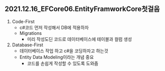 ## 2021.12.16_EFCore06.EntityFramworkCore첫걸음

1. Code-First
   - c#코드 먼저 작성해서 DB에 적용하자
   - Migrations
     - 미리 작성도딘 코드로 데이터베이스에 테이블과 컬럼 생성
2. Database-First
   - 데이터베이스 작업 하고 c#을 코딩하자고 하는것
   - Entity Data  Modeling이라는 개념 중요
     - 코드를 손쉽게 작성할 수 있도록 도와줌

